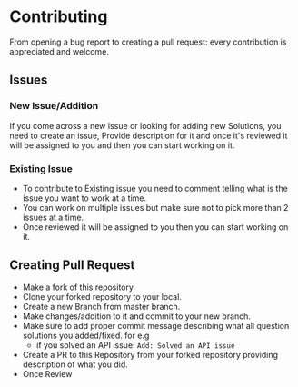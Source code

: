 # Contributing

From opening a bug report to creating a pull request: every contribution is appreciated and welcome.

## Issues
### New Issue/Addition
If you come across a new Issue or looking for adding new Solutions, you need to create an issue, Provide description for it and once it's reviewed it will be assigned to you and then you can start working on it.

### Existing Issue
* To contribute to Existing issue you need to comment telling what is the issue you want to work at a time.
* You can work on multiple issues but make sure not to pick more than 2 issues at a time.
* Once reviewed it will be assigned to you then you can start working on it.

## Creating Pull Request
* Make a fork of this repository.
* Clone your forked repository to your local.
* Create a new Branch from master branch.
* Make changes/addition to it and commit to your new branch.
* Make sure to add proper commit message describing what all question solutions you added/fixed. for e.g
  * if you solved an API issue:
  `Add: Solved an API issue`
* Create a PR to this Repository from your forked repository providing description of what you did.
* Once Review
